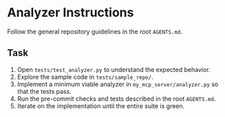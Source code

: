 # Analyzer Instructions

Follow the general repository guidelines in the root `AGENTS.md`.

## Task

1. Open `tests/test_analyzer.py` to understand the expected behavior.
2. Explore the sample code in `tests/sample_repo/`.
3. Implement a minimum viable analyzer in `my_mcp_server/analyzer.py` so that the tests pass.
4. Run the pre-commit checks and tests described in the root `AGENTS.md`.
5. Iterate on the implementation until the entire suite is green.
